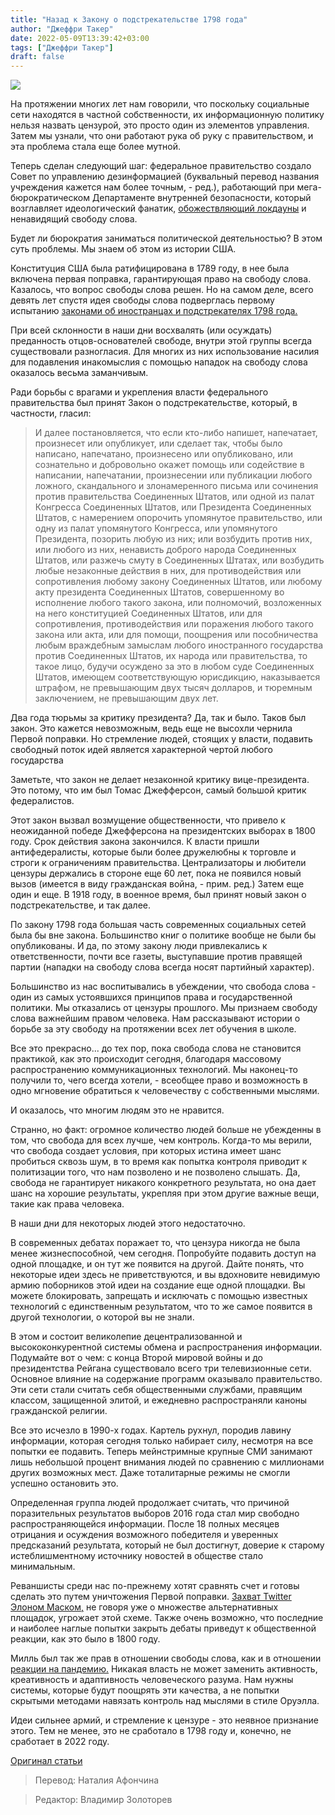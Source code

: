 ```yaml
---
title: "Назад к Закону о подстрекательстве 1798 года"
author: "Джеффри Такер"
date: 2022-05-09T13:39:42+03:00
tags: ["Джеффри Такер"]
draft: false
---
```

![](https://brownstone.org/wp-content/uploads/2022/04/shutterstock_245963986.jpg)

На протяжении многих лет нам говорили, что поскольку социальные сети находятся в частной собственности, их информационную политику нельзя назвать цензурой, это просто один из элементов управления. Затем мы узнали, что они работают рука об руку с правительством, и эта проблема стала еще более мутной. 

Теперь сделан следующий шаг: федеральное правительство создало Совет по управлению дезинформацией (буквальный перевод названия учреждения кажется нам более точным, - ред.), работающий при мега-бюрократическом Департаменте внутренней безопасности, который возглавляет идеологический фанатик, [обожествляющий локдауны](https://twitter.com/wiczipedia/status/1241413971476910082) и ненавидящий свободу слова. 

Будет ли бюрократия заниматься политической деятельностью? В этом суть проблемы. Мы знаем об этом из истории США. 

Конституция США была ратифицирована в 1789 году, в нее была включена первая поправка, гарантирующая право на свободу слова. Казалось, что вопрос свободы слова решен. Но на самом деле, всего девять лет спустя идея свободы слова подверглась первому испытанию [законами об иностранцах и подстрекателях 1798 года.](https://en.wikipedia.org/wiki/Alien_and_Sedition_Acts) 

При всей склонности в наши дни восхвалять (или осуждать) преданность отцов-основателей свободе, внутри этой группы всегда существовали разногласия. Для многих из них использование насилия для подавления инакомыслия с помощью нападок на свободу слова оказалось весьма заманчивым. 

Ради борьбы с врагами и укрепления власти федерального правительства был принят Закон о подстрекательстве, который, в частности, гласил:

> И далее постановляется, что если кто-либо напишет, напечатает, произнесет или опубликует, или сделает так, чтобы было написано, напечатано, произнесено или опубликовано, или сознательно и добровольно окажет помощь или содействие в написании, напечатании, произнесении или публикации любого ложного, скандального и злонамеренного письма или сочинения против правительства Соединенных Штатов, или одной из палат Конгресса Соединенных Штатов, или Президента Соединенных Штатов, с намерением опорочить упомянутое правительство, или одну из палат упомянутого Конгресса, или упомянутого Президента, позорить любую из них; или возбудить против них, или любого из них, ненависть доброго народа Соединенных Штатов, или разжечь смуту в Соединенных Штатах, или возбудить любые незаконные действия в них, для противодействия или сопротивления любому закону Соединенных Штатов, или любому акту президента Соединенных Штатов, совершенному во исполнение любого такого закона, или полномочий, возложенных на него конституцией Соединенных Штатов, или для сопротивления, противодействия или поражения любого такого закона или акта, или для помощи, поощрения или пособничества любым враждебным замыслам любого иностранного государства против Соединенных Штатов, их народа или правительства, то такое лицо, будучи осуждено за это в любом суде Соединенных Штатов, имеющем соответствующую юрисдикцию, наказывается штрафом, не превышающим двух тысяч долларов, и тюремным заключением, не превышающим двух лет.

Два года тюрьмы за критику президента? Да, так и было. Таков был закон. Это кажется невозможным, ведь еще не высохли чернила Первой поправки. Но стремление людей, стоящих у власти, подавить свободный поток идей является характерной чертой любого государства 

Заметьте, что закон не делает незаконной критику вице-президента. Это потому, что им был Томас Джефферсон, самый большой критик федералистов.

Этот закон вызвал возмущение общественности, что привело к неожиданной победе Джефферсона на президентских выборах в 1800 году. Срок действия закона закончился. К власти пришли антифедералисты, которые были более дружелюбны к торговле и строги к ограничениям правительства. Централизаторы и любители цензуры держались в стороне еще 60 лет, пока не появился новый вызов (имеется в виду гражданская война, - прим. ред.) Затем еще один и еще. В 1918 году, в военное время, был принят новый закон о подстрекательстве, и так далее.

По закону 1798 года большая часть современных социальных сетей была бы вне закона. Большинство книг о политике вообще не были бы опубликованы. И да, по этому закону люди привлекались к ответственности, почти все газеты, выступавшие против правящей партии (нападки на свободу слова всегда носят партийный характер). 

Большинство из нас воспитывались в убеждении, что свобода слова - один из самых устоявшихся принципов права и государственной политики. Мы отказались от цензуры прошлого. Мы признаем свободу слова важнейшим правом человека. Нам рассказывают истории о борьбе за эту свободу на протяжении всех лет обучения в школе.

Все это прекрасно... до тех пор, пока свобода слова не становится практикой, как это происходит сегодня, благодаря массовому распространению коммуникационных технологий. Мы наконец-то получили то, чего всегда хотели, - всеобщее право и возможность в одно мгновение обратиться к человечеству с собственными мыслями.

И оказалось, что многим людям это не нравится. 

Странно, но факт: огромное количество людей больше не убежденны в том, что свобода для всех лучше, чем контроль. Когда-то мы верили, что свобода создает условия, при которых истина имеет шанс пробиться сквозь шум, в то время как попытка контроля приводит к политизации того, что нам позволено и не позволено слышать. Да, свобода не гарантирует никакого конкретного результата, но она дает шанс на хорошие результаты, укрепляя при этом другие важные вещи, такие как права человека.

В наши дни для некоторых людей этого недостаточно. 

В современных дебатах поражает то, что цензура никогда не была менее жизнеспособной, чем сегодня. Попробуйте подавить доступ на одной площадке, и он тут же появится на другой. Дайте понять, что некоторые идеи здесь не приветствуются, и вы вдохновите невидимую армию поборников этой идеи на создание еще одной площадки. Вы можете блокировать, запрещать и исключать с помощью известных технологий с единственным результатом, что то же самое появится в другой технологии, о которой вы не знали. 

В этом и состоит великолепие децентрализованной и высококонкурентной системы обмена и распространения информации. Подумайте вот о чем: с конца Второй мировой войны и до президентства Рейгана существовало всего три телевизионные сети. Основное влияние на содержание программ оказывало правительство. Эти сети стали считать себя общественными службами, правящим классом, защищенной элитой, и ежедневно распространяли каноны гражданской религии. 

Все это исчезло в 1990-х годах. Картель рухнул, породив лавину информации, которая сегодня только набирает силу, несмотря на все попытки ее подавить. Теперь мейнстримные крупные СМИ занимают лишь небольшой процент внимания людей по сравнению с миллионами других возможных мест. Даже тоталитарные режимы не смогли успешно остановить это. 

Определенная группа людей продолжает считать, что причиной поразительных результатов выборов 2016 года стал мир свободно распространяющейся информации. После 18 полных месяцев отрицания и осуждения возможного победителя и уверенных предсказаний результата, который не был достигнут, доверие к старому истеблишментному источнику новостей в обществе стало минимальным. 

Реваншисты среди нас по-прежнему хотят сравнять счет и готовы сделать это путем уничтожения Первой поправки. [Захват Twitter Элоном Маском,](https://brownstone.org/articles/elon-musk-conquers-twitter/) не говоря уже о множестве альтернативных площадок, угрожает этой схеме. Также очень возможно, что последние и наиболее наглые попытки закрыть дебаты приведут к общественной реакции, как это было в 1800 году. 

Милль был так же прав в отношении свободы слова, как и в отношении [реакции на пандемию.](https://brownstone.org/articles/john-stuart-mill-on-contagious-diseases-and-the-law/) Никакая власть не может заменить активность, креативность и адаптивность человеческого разума. Нам нужны системы, которые будут поощрять эти качества, а не попытки скрытыми методами навязать контроль над мыслями в стиле Оруэлла. 

Идеи сильнее армий, и стремление к цензуре - это неявное признание этого. Тем не менее, это не сработало в 1798 году и, конечно, не сработает в 2022 году.  

[Оригинал статьи](https://brownstone.org/articles/back-to-the-sedition-act-of-1798/)

> Перевод: Наталия Афончина

> Редактор: Владимир Золоторев
